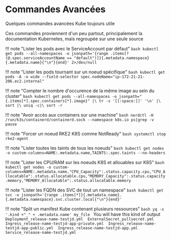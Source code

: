 # Commandes Avancées

Quelques commandes avancées Kube toujours utile

Ces commandes proviennent d'un peu partout, principalement la documentation Kubernetes, mais regroupée sur une seule source

!!! note "Lister les pods avec le ServiceAccount par défaut"
    ```bash
    kubectl get pods --all-namespaces -o jsonpath='{range .items[?(@.spec.serviceAccountName == "default")]}{.metadata.namespace} {.metadata.name}{"\n"}{end}' 2>/dev/null
    ```

!!! note "Lister les pods tournant sur un noeud spécifique"
    ```bash
    kubectl get pods -A -o wide --field-selector spec.nodeName="ip-172-21-21-206.ec2.internal"
    ```

!!! note "Compter le nombre d'occurence de la même image au sein du cluster"
    ```bash
    kubectl get pods --all-namespaces -o jsonpath="{.items[*].spec.containers[*].image}" |\
    tr -s '[[:space:]]' '\n' |\
    sort |\
    uniq -c|\
    sort -r
    ```

!!! note "Avoir accès aux containers sur une machine"
    ```bash
    nerdctl -H /run/k3s/containerd/containerd.sock --namespace k8s.io ps|grep -v pause
    ```

!!! note "Forcer un noeud RKE2 K8S comme NotReady"
    ```bash
    systemctl stop rke2-agent
    ```

!!! note "Lister toutes les taints de tous les noeuds"
    ```bash
    kubectl get nodes -o custom-columns=NAME:.metadata.name,TAINTS:.spec.taints --no-headers
    ```

!!! note "Lister les CPU/RAM sur les noeuds K8S et allouables sur K8S"
    ```bash
    kubectl get nodes -o custom-columns=NAME:.metadata.name,"CPU_Capacity":.status.capacity.cpu,"CPU_Allocatable":.status.allocatable.cpu,"MEMORY_Capacity":.status.capacity.memory,"MEMORY_Allocatable":.status.allocatable.memory
    ```

!!! note "Lister les FQDN des SVC de tout un namespace"
    ```bash
    kubectl get svc -o jsonpath='{range .items[*]}{.metadata.name}.{.metadata.namespace}.svc.cluster.local{"\n"}{end}'
    ```

!!! note "Split un manifest Kube contenant plusieurs ressources"
    ```bash
    yq -s '.kind +"_" + .metadata.name' my_file
    ```
    You will have this kind of output
    <!-- markdownlint-disable MD038 -->
    ```
    Deployment_release-name-testjd.yml  ExternalSecret_pullsecret.yml  Ingress_release-name-testjd-app-private.yml  Ingress_release-name-testjd-app-public.yml  Ingress_release-name-testjd-app.yml  Service_release-name-testjd.yml
    ```
